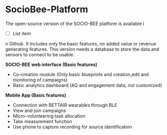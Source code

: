 
# SocioBee-Platform

  The open-source version of the SOCIO-BEE platform is available i

 - [ ] List item

n Github. It includes only the basic features, no added value or revenue generating features. This version needs a database to store the data and sensors to connect to be usable.

  
**SOCIO-BEE web interface (Basic features)**  

 - Co-creation module (Only basic blueprints and creation,edit and monitoring of campaigns)  
 - Basic analytics dashboard (AQ and engagement data, not customized)

  
**Mobile App (Basic features)**  
			

 - Connection with BETTAIR wearables through BLE 
 - View and join campaigns
 - Micro-volunteering task allocation 
 - Take measurement function 
 - Use phone to capture recording for  source identification